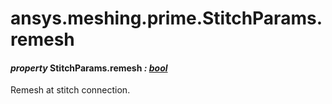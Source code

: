 # ansys.meshing.prime.StitchParams.remesh

<a id="ansys.meshing.prime.StitchParams.remesh"></a>

#### *property* StitchParams.remesh *: [bool](https://docs.python.org/3.11/library/functions.html#bool)*

Remesh at stitch connection.

<!-- !! processed by numpydoc !! -->
